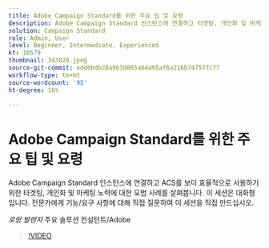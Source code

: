 ```yaml
---
title: Adobe Campaign Standard를 위한 주요 팁 및 요령
description: Adobe Campaign Standard 인스턴스에 연결하고 타겟팅, 개인화 및 마케팅 피로에 대한 모범 사례를 탐색하여 A... (설명은 60~160자 사이여야 함)
solution: Campaign Standard
role: Admin, User
level: Beginner, Intermediate, Experienced
kt: 10579
thumbnail: 343828.jpeg
source-git-commit: edd0bdb28a9b3d065a64a95af6a216b747577c77
workflow-type: tm+mt
source-wordcount: '95'
ht-degree: 16%

---
```


# Adobe Campaign Standard를 위한 주요 팁 및 요령

Adobe Campaign Standard 인스턴스에 연결하고 ACS를 보다 효율적으로 사용하기 위한 타겟팅, 개인화 및 마케팅 노력에 대한 모범 사례를 살펴봅니다. 이 세션은 대화형입니다. 전문가에게 기능/요구 사항에 대해 직접 질문하여 이 세션을 직접 만드십시오.

*로랑 발렌자* 주요 솔루션 컨설턴트/Adobe

>[!VIDEO](https://video.tv.adobe.com/v/343828/?quality=12&learn=on)
